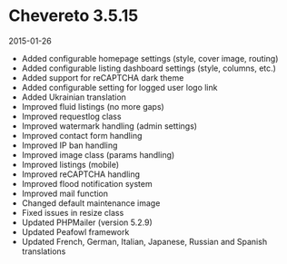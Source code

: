 # Chevereto 3.5.15

2015-01-26

- Added configurable homepage settings (style, cover image, routing)
- Added configurable listing dashboard settings (style, columns, etc.)
- Added support for reCAPTCHA dark theme
- Added configurable setting for logged user logo link
- Added Ukrainian translation
- Improved fluid listings (no more gaps)
- Improved requestlog class
- Improved watermark handling (admin settings)
- Improved contact form handling
- Improved IP ban handling
- Improved image class (params handling)
- Improved listings (mobile)
- Improved reCAPTCHA handling
- Improved flood notification system
- Improved mail function
- Changed default maintenance image
- Fixed issues in resize class
- Updated PHPMailer (version 5.2.9)
- Updated Peafowl framework
- Updated French, German, Italian, Japanese, Russian and Spanish translations
